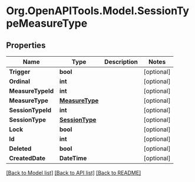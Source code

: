 # Org.OpenAPITools.Model.SessionTypeMeasureType

## Properties

Name | Type | Description | Notes
------------ | ------------- | ------------- | -------------
**Trigger** | **bool** |  | [optional] 
**Ordinal** | **int** |  | [optional] 
**MeasureTypeId** | **int** |  | [optional] 
**MeasureType** | [**MeasureType**](MeasureType.md) |  | [optional] 
**SessionTypeId** | **int** |  | [optional] 
**SessionType** | [**SessionType**](SessionType.md) |  | [optional] 
**Lock** | **bool** |  | [optional] 
**Id** | **int** |  | [optional] 
**Deleted** | **bool** |  | [optional] 
**CreatedDate** | **DateTime** |  | [optional] 

[[Back to Model list]](../README.md#documentation-for-models) [[Back to API list]](../README.md#documentation-for-api-endpoints) [[Back to README]](../README.md)

